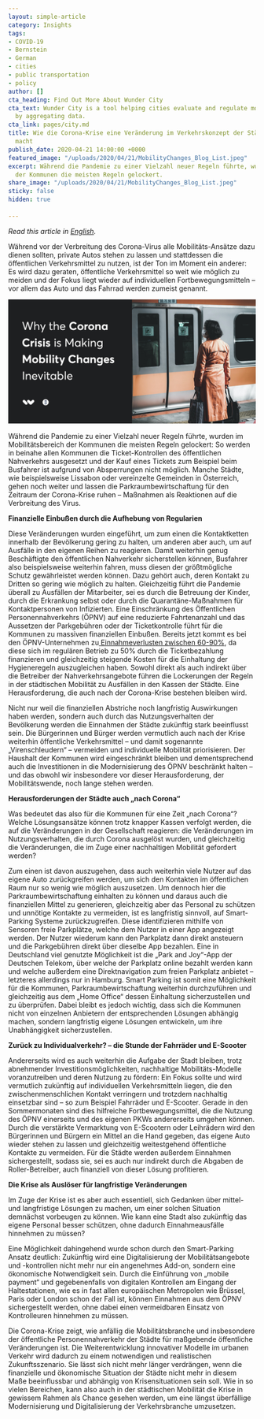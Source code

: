 ```yaml
---
layout: simple-article
category: Insights
tags:
- COVID-19
- Bernstein
- German
- cities
- public transportation
- policy
author: []
cta_heading: Find Out More About Wunder City
cta_text: Wunder City is a tool helping cities evaluate and regulate mobility companies
  by aggregating data.
cta_link: pages/city.md
title: Wie die Corona-Krise eine Veränderung im Verkehrskonzept der Städte notwendig
  macht
publish_date: 2020-04-21 14:00:00 +0000
featured_image: "/uploads/2020/04/21/MobilityChanges_Blog_List.jpeg"
excerpt: Während die Pandemie zu einer Vielzahl neuer Regeln führte, wurden im Mobilitätsbereich
  der Kommunen die meisten Regeln gelockert.
share_image: "/uploads/2020/04/21/MobilityChanges_Blog_List.jpeg"
sticky: false
hidden: true

---
```

_Read this article in_ [_English_](https://www.wundermobility.com/blog/why-the-corona-crisis-is-making-mobility-changes-inevitable)_._

Während vor der Verbreitung des Corona-Virus alle Mobilitäts-Ansätze dazu dienen sollten, private Autos stehen zu lassen und stattdessen die öffentlichen Verkehrsmittel zu nutzen, ist der Ton im Moment ein anderer: Es wird dazu geraten, öffentliche Verkehrsmittel so weit wie möglich zu meiden und der Fokus liegt wieder auf individuellen Fortbewegungsmitteln – vor allem das Auto und das Fahrrad werden zumeist genannt.

![](/uploads/2020/04/21/MobilityChanges_Blog_Body-1.jpg)

Während die Pandemie zu einer Vielzahl neuer Regeln führte, wurden im Mobilitätsbereich der Kommunen die meisten Regeln gelockert: So werden in beinahe allen Kommunen die Ticket-Kontrollen des öffentlichen Nahverkehrs ausgesetzt und der Kauf eines Tickets zum Beispiel beim Busfahrer ist aufgrund von Absperrungen nicht möglich. Manche Städte, wie beispielsweise Lissabon oder vereinzelte Gemeinden in Österreich, gehen noch weiter und lassen die Parkraumbewirtschaftung für den Zeitraum der Corona-Krise ruhen – Maßnahmen als Reaktionen auf die Verbreitung des Virus.

**Finanzielle Einbußen durch die Aufhebung von Regularien**

Diese Veränderungen wurden eingeführt, um zum einen die Kontaktketten innerhalb der Bevölkerung gering zu halten, um anderen aber auch, um auf Ausfälle in den eigenen Reihen zu reagieren. Damit weiterhin genug Beschäftigte den öffentlichen Nahverkehr sicherstellen können, Busfahrer also beispielsweise weiterhin fahren, muss diesen der größtmögliche Schutz gewährleistet werden können. Dazu gehört auch, deren Kontakt zu Dritten so gering wie möglich zu halten. Gleichzeitig führt die Pandemie überall zu Ausfällen der Mitarbeiter, sei es durch die Betreuung der Kinder, durch die Erkrankung selbst oder durch die Quarantäne-Maßnahmen für Kontaktpersonen von Infizierten. Eine Einschränkung des Öffentlichen Personennahverkehrs (ÖPNV) auf eine reduzierte Fahrtenanzahl und das Aussetzen der Parkgebühren oder der Ticketkontrolle führt für die Kommunen zu massiven finanziellen Einbußen. Bereits jetzt kommt es bei den ÖPNV-Unternehmen zu[ Einnahmeverlusten zwischen 60-90%](https://www.verdi.de/themen/corona/++co++d76fa4fe-78bf-11ea-a054-525400940f89), da diese sich im regulären Betrieb zu 50% durch die Ticketbezahlung finanzieren und gleichzeitig steigende Kosten für die Einhaltung der Hygieneregeln auszugleichen haben. Sowohl direkt als auch indirekt über die Betreiber der Nahverkehrsangebote führen die Lockerungen der Regeln in der städtischen Mobilität zu Ausfällen in den Kassen der Städte. Eine Herausforderung, die auch nach der Corona-Krise bestehen bleiben wird.

Nicht nur weil die finanziellen Abstriche noch langfristig Auswirkungen haben werden, sondern auch durch das Nutzungsverhalten der Bevölkerung werden die Einnahmen der Städte zukünftig stark beeinflusst sein. Die Bürgerinnen und Bürger werden vermutlich auch nach der Krise weiterhin öffentliche Verkehrsmittel – und damit sogenannte „Virenschleudern“ – vermeiden und individuelle Mobilität priorisieren. Der Haushalt der Kommunen wird eingeschränkt bleiben und dementsprechend auch die Investitionen in die Modernisierung des ÖPNV beschränkt halten – und das obwohl wir insbesondere vor dieser Herausforderung, der Mobilitätswende, noch lange stehen werden.

**Herausforderungen der Städte auch „nach Corona“**

Was bedeutet das also für die Kommunen für eine Zeit „nach Corona“? Welche Lösungsansätze können trotz knapper Kassen verfolgt werden, die auf die Veränderungen in der Gesellschaft reagieren: die Veränderungen im Nutzungsverhalten, die durch Corona ausgelöst wurden, und gleichzeitig die Veränderungen, die im Zuge einer nachhaltigen Mobilität gefordert werden?

Zum einen ist davon auszugehen, dass auch weiterhin viele Nutzer auf das eigene Auto zurückgreifen werden, um sich den Kontakten im öffentlichen Raum nur so wenig wie möglich auszusetzen. Um dennoch hier die Parkraumbewirtschaftung einhalten zu können und daraus auch die finanziellen Mittel zu generieren, gleichzeitig aber das Personal zu schützen und unnötige Kontakte zu vermeiden, ist es langfristig sinnvoll, auf Smart-Parking Systeme zurückzugreifen. Diese identifizieren mithilfe von Sensoren freie Parkplätze, welche dem Nutzer in einer App angezeigt werden. Der Nutzer wiederum kann den Parkplatz dann direkt ansteuern und die Parkgebühren direkt über dieselbe App bezahlen. Eine in Deutschland viel genutzte Möglichkeit ist die „Park and Joy“-App der Deutschen Telekom, über welche der Parkplatz online bezahlt werden kann und welche außerdem eine Direktnavigation zum freien Parkplatz anbietet – letzteres allerdings nur in Hamburg. Smart Parking ist somit eine Möglichkeit für die Kommunen, Parkraumbewirtschaftung weiterhin durchzuführen und gleichzeitig aus dem „Home Office“ dessen Einhaltung sicherzustellen und zu überprüfen. Dabei bleibt es jedoch wichtig, dass sich die Kommunen nicht von einzelnen Anbietern der entsprechenden Lösungen abhängig machen, sondern langfristig eigene Lösungen entwickeln, um ihre Unabhängigkeit sicherzustellen.

**Zurück zu Individualverkehr? – die Stunde der Fahrräder und E-Scooter**

Andererseits wird es auch weiterhin die Aufgabe der Stadt bleiben, trotz abnehmender Investitionsmöglichkeiten, nachhaltige Mobilitäts-Modelle voranzutreiben und deren Nutzung zu fördern: Ein Fokus sollte und wird vermutlich zukünftig auf individuellen Verkehrsmitteln liegen, die den zwischenmenschlichen Kontakt verringern und trotzdem nachhaltig einsetzbar sind – so zum Beispiel Fahrräder und E-Scooter. Gerade in den Sommermonaten sind dies hilfreiche Fortbewegungsmittel, die die Nutzung des ÖPNV einerseits und des eigenen PKWs andererseits umgehen können. Durch die verstärkte Vermarktung von E-Scootern oder Leihrädern wird den Bürgerinnen und Bürgern ein Mittel an die Hand gegeben, das eigene Auto wieder stehen zu lassen und gleichzeitig weitestgehend öffentliche Kontakte zu vermeiden. Für die Städte werden außerdem Einnahmen sichergestellt, sodass sie, sei es auch nur indirekt durch die Abgaben de Roller-Betreiber, auch finanziell von dieser Lösung profitieren.

**Die Krise als Auslöser für langfristige Veränderungen**

Im Zuge der Krise ist es aber auch essentiell, sich Gedanken über mittel- und langfristige Lösungen zu machen, um einer solchen Situation demnächst vorbeugen zu können. Wie kann eine Stadt also zukünftig das eigene Personal besser schützen, ohne dadurch Einnahmeausfälle hinnehmen zu müssen?

Eine Möglichkeit dahingehend wurde schon durch den Smart-Parking Ansatz deutlich: Zukünftig wird eine Digitalisierung der Mobilitätsangebote und -kontrollen nicht mehr nur ein angenehmes Add-on, sondern eine ökonomische Notwendigkeit sein. Durch die Einführung von „mobile payment“ und gegebenenfalls von digitalen Kontrollen am Eingang der Haltestationen, wie es in fast allen europäischen Metropolen wie Brüssel, Paris oder London schon der Fall ist, können Einnahmen aus dem ÖPNV sichergestellt werden, ohne dabei einen vermeidbaren Einsatz von Kontrolleuren hinnehmen zu müssen.

Die Corona-Krise zeigt, wie anfällig die Mobilitätsbranche und insbesondere der öffentliche Personennahverkehr der Städte für maßgebende öffentliche Veränderungen ist. Die Weiterentwicklung innovativer Modelle im urbanen Verkehr wird dadurch zu einem notwendigen und realistischen Zukunftsszenario. Sie lässt sich nicht mehr länger verdrängen, wenn die finanzielle und ökonomische Situation der Städte nicht mehr in diesem Maße beeinflussbar und abhängig von Krisensituationen sein soll. Wie in so vielen Bereichen, kann also auch in der städtischen Mobilität die Krise in gewissem Rahmen als Chance gesehen werden, um eine längst überfällige Modernisierung und Digitalisierung der Verkehrsbranche umzusetzen.